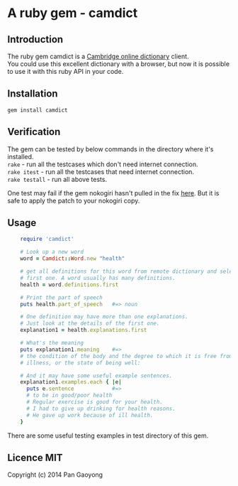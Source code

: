 # A ruby gem - camdict

## Introduction 

The ruby gem camdict is a [Cambridge online dictionary][1] client.  
You could use this excellent dictionary with a browser, but now it is possible
to use it with this ruby API in your code.

## Installation
`gem install camdict`

## Verification
The gem can be tested by below commands in the directory where it's installed.  
`rake`         - run all the testcases which don't need internet connection.  
`rake itest`   - run all the testcases that need internet connection.  
`rake testall` - run all above tests.

One test may fail if the gem nokogiri hasn't pulled in the fix [here][2]. But
it is safe to apply the patch to your nokogiri copy.

## Usage

```ruby
    require 'camdict'

    # Look up a new word
    word = Camdict::Word.new "health"

    # get all definitions for this word from remote dictionary and select the
    # first one. A word usually has many definitions.
    health = word.definitions.first

    # Print the part of speech
    puts health.part_of_speech   #=> noun

    # One definition may have more than one explanations. 
    # Just look at the details of the first one.
    explanation1 = health.explanations.first

    # What's the meaning
    puts explanation1.meaning    #=> 
    # the condition of the body and the degree to which it is free from 
    # illness, or the state of being well: 

    # And it may have some useful example sentences.
    explanation1.examples.each { |e|
      puts e.sentence            #=> 
      # to be in good/poor health
      # Regular exercise is good for your health.
      # I had to give up drinking for health reasons.
      # He gave up work because of ill health.
    }
```

There are some useful testing examples in test directory of this gem.

## Licence MIT
Copyright (c) 2014 Pan Gaoyong

[1]: http://dictionary.cambridge.com "Cambridge"
[2]: https://github.com/sparklemotion/nokogiri/pull/1020 "My Nokogiri Bug Fix"
